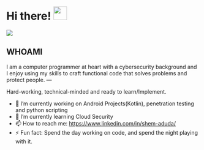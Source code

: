 
# Hi there! <img src="https://github.com/TheDudeThatCode/TheDudeThatCode/blob/master/Assets/Hi.gif" width="35" />

![](https://camo.githubusercontent.com/992babdffd8c74a1502de375fbdf7e4d54773242/68747470733a2f2f6d656469612e67697068792e636f6d2f6d656469612f53576f536b4e36447854737a71494b4571762f67697068792e676966)
## WHOAMI 
<p>  
I am a computer programmer at heart with a cybersecurity background and I enjoy using my skills to craft functional code that solves problems and protect people.
—
  
Hard-working, technical-minded and ready to learn/Implement.
</p>

- 🔭 I’m currently working on Android Projects(Kotlin), penetration testing and python scripting
- 🌱 I’m currently learning Cloud Security
- 📫 How to reach me: https://www.linkedin.com/in/shem-aduda/
- ⚡ Fun fact: Spend the day working on code, and spend the night playing with it.
